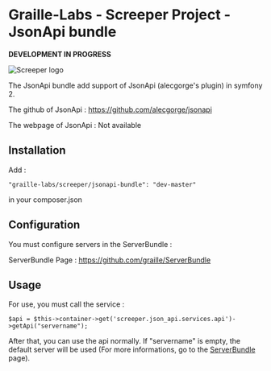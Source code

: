Graille-Labs - Screeper Project - JsonApi bundle
=====================
**DEVELOPMENT IN PROGRESS**

![Screeper logo](http://img4.hostingpics.net/pics/743708Sanstitre7.png)

The JsonApi bundle add support of JsonApi (alecgorge's plugin) in symfony 2.

The github of JsonApi : https://github.com/alecgorge/jsonapi

The webpage of JsonApi : Not available

Installation
------------
Add :

```
"graille-labs/screeper/jsonapi-bundle": "dev-master"
```

in your composer.json

Configuration
------------
You must configure servers in the ServerBundle :

ServerBundle Page : https://github.com/graille/ServerBundle

Usage
------------

For use, you must call the service :

```
$api = $this->container->get('screeper.json_api.services.api')->getApi("servername");
```

After that, you can use the api normally.
If "servername" is empty, the default server will be used (For more informations, go to the [ServerBundle](https://github.com/graille/ServerBundle) page).